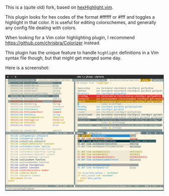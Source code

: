 This is a (quite old) fork, based on [hexHighlight.vim](http://www.vim.org/scripts/script.php?script_id=2937).

This plugin looks for hex codes of the format #ffffff or #fff and toggles a highlight in that color.
It is useful for editing colorschemes, and generally any config file dealing with colors.

When looking for a Vim color highlighting plugin, I recommend https://github.com/chrisbra/Colorizer instead.

This plugin has the unique feature to handle `highlight` definitions in a Vim syntax file though, but that might get merged some day.

Here is a screenshot:

![Screenshot](screenshot.png)
